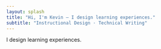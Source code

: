 ```yaml
---
layout: splash
title: "Hi, I'm Kevin — I design learning experiences."
subtitle: "Instructional Design · Technical Writing"
---
```


I design learning experiences.
